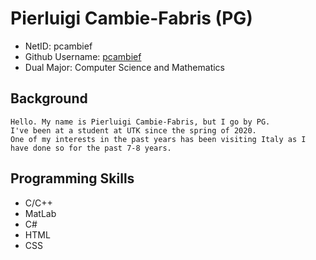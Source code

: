 # Pierluigi Cambie-Fabris (PG)
 * NetID: pcambief
 * Github Username: [pcambief](https://github.com/pcambief/)
 * Dual Major: Computer Science and Mathematics
 ## Background
	Hello. My name is Pierluigi Cambie-Fabris, but I go by PG. 
	I've been at a student at UTK since the spring of 2020. 
	One of my interests in the past years has been visiting Italy as I have done so for the past 7-8 years.
 ## Programming Skills
  - C/C++
  - MatLab
  - C#
  - HTML
  - CSS
